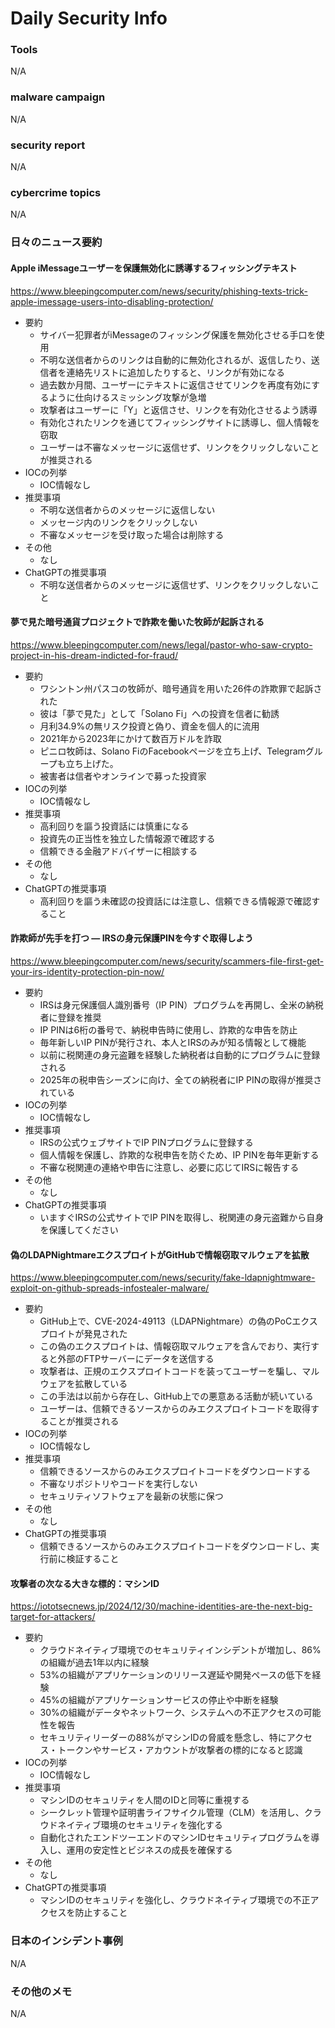 # Daily Security Info

### Tools
N/A

### malware campaign
N/A

### security report
N/A

### cybercrime topics
N/A

### 日々のニュース要約

#### Apple iMessageユーザーを保護無効化に誘導するフィッシングテキスト
https://www.bleepingcomputer.com/news/security/phishing-texts-trick-apple-imessage-users-into-disabling-protection/

- 要約
    - サイバー犯罪者がiMessageのフィッシング保護を無効化させる手口を使用
    - 不明な送信者からのリンクは自動的に無効化されるが、返信したり、送信者を連絡先リストに追加したりすると、リンクが有効になる
    - 過去数か月間、ユーザーにテキストに返信させてリンクを再度有効にするように仕向けるスミッシング攻撃が急増
    - 攻撃者はユーザーに「Y」と返信させ、リンクを有効化させるよう誘導
    - 有効化されたリンクを通じてフィッシングサイトに誘導し、個人情報を窃取
    - ユーザーは不審なメッセージに返信せず、リンクをクリックしないことが推奨される
- IOCの列挙
    - IOC情報なし
- 推奨事項
    - 不明な送信者からのメッセージに返信しない
    - メッセージ内のリンクをクリックしない
    - 不審なメッセージを受け取った場合は削除する
- その他
    - なし
- ChatGPTの推奨事項
    - 不明な送信者からのメッセージに返信せず、リンクをクリックしないこと

#### 夢で見た暗号通貨プロジェクトで詐欺を働いた牧師が起訴される
https://www.bleepingcomputer.com/news/legal/pastor-who-saw-crypto-project-in-his-dream-indicted-for-fraud/

- 要約
    - ワシントン州パスコの牧師が、暗号通貨を用いた26件の詐欺罪で起訴された
    - 彼は「夢で見た」として「Solano Fi」への投資を信者に勧誘
    - 月利34.9%の無リスク投資と偽り、資金を個人的に流用
    - 2021年から2023年にかけて数百万ドルを詐取
    - ピニロ牧師は、Solano FiのFacebookページを立ち上げ、Telegramグループも立ち上げた。
    - 被害者は信者やオンラインで募った投資家
- IOCの列挙
    - IOC情報なし
- 推奨事項
    - 高利回りを謳う投資話には慎重になる
    - 投資先の正当性を独立した情報源で確認する
    - 信頼できる金融アドバイザーに相談する
- その他
    - なし
- ChatGPTの推奨事項
    - 高利回りを謳う未確認の投資話には注意し、信頼できる情報源で確認すること

#### 詐欺師が先手を打つ — IRSの身元保護PINを今すぐ取得しよう
https://www.bleepingcomputer.com/news/security/scammers-file-first-get-your-irs-identity-protection-pin-now/

- 要約
    - IRSは身元保護個人識別番号（IP PIN）プログラムを再開し、全米の納税者に登録を推奨
    - IP PINは6桁の番号で、納税申告時に使用し、詐欺的な申告を防止
    - 毎年新しいIP PINが発行され、本人とIRSのみが知る情報として機能
    - 以前に税関連の身元盗難を経験した納税者は自動的にプログラムに登録される
    - 2025年の税申告シーズンに向け、全ての納税者にIP PINの取得が推奨されている
- IOCの列挙
    - IOC情報なし
- 推奨事項
    - IRSの公式ウェブサイトでIP PINプログラムに登録する
    - 個人情報を保護し、詐欺的な税申告を防ぐため、IP PINを毎年更新する
    - 不審な税関連の連絡や申告に注意し、必要に応じてIRSに報告する
- その他
    - なし
- ChatGPTの推奨事項
    - いますぐIRSの公式サイトでIP PINを取得し、税関連の身元盗難から自身を保護してください

#### 偽のLDAPNightmareエクスプロイトがGitHubで情報窃取マルウェアを拡散
https://www.bleepingcomputer.com/news/security/fake-ldapnightmware-exploit-on-github-spreads-infostealer-malware/

- 要約
    - GitHub上で、CVE-2024-49113（LDAPNightmare）の偽のPoCエクスプロイトが発見された
    - この偽のエクスプロイトは、情報窃取マルウェアを含んでおり、実行すると外部のFTPサーバーにデータを送信する
    - 攻撃者は、正規のエクスプロイトコードを装ってユーザーを騙し、マルウェアを拡散している
    - この手法は以前から存在し、GitHub上での悪意ある活動が続いている
    - ユーザーは、信頼できるソースからのみエクスプロイトコードを取得することが推奨される
- IOCの列挙
    - IOC情報なし
- 推奨事項
    - 信頼できるソースからのみエクスプロイトコードをダウンロードする
    - 不審なリポジトリやコードを実行しない
    - セキュリティソフトウェアを最新の状態に保つ
- その他
    - なし
- ChatGPTの推奨事項
    - 信頼できるソースからのみエクスプロイトコードをダウンロードし、実行前に検証すること

#### 攻撃者の次なる大きな標的：マシンID
https://iototsecnews.jp/2024/12/30/machine-identities-are-the-next-big-target-for-attackers/

- 要約
    - クラウドネイティブ環境でのセキュリティインシデントが増加し、86%の組織が過去1年以内に経験
    - 53%の組織がアプリケーションのリリース遅延や開発ペースの低下を経験
    - 45%の組織がアプリケーションサービスの停止や中断を経験
    - 30%の組織がデータやネットワーク、システムへの不正アクセスの可能性を報告
    - セキュリティリーダーの88%がマシンIDの脅威を懸念し、特にアクセス・トークンやサービス・アカウントが攻撃者の標的になると認識
- IOCの列挙
    - IOC情報なし
- 推奨事項
    - マシンIDのセキュリティを人間のIDと同等に重視する
    - シークレット管理や証明書ライフサイクル管理（CLM）を活用し、クラウドネイティブ環境のセキュリティを強化する
    - 自動化されたエンドツーエンドのマシンIDセキュリティプログラムを導入し、運用の安定性とビジネスの成長を確保する
- その他
    - なし
- ChatGPTの推奨事項
    - マシンIDのセキュリティを強化し、クラウドネイティブ環境での不正アクセスを防止すること

### 日本のインシデント事例
N/A

### その他のメモ
N/A